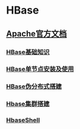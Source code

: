 # HBase

## [Apache官方文档](https://abloz.com/hbase/book.html)

### [HBase基础知识](./HBase基础知识.md)
### [HBase单节点安装及使用](./HBase单节点安装及使用.md)
### [HBase伪分布式搭建](./HBase伪分布式搭建.md)
### [Hbase集群搭建](./Hbase集群搭建.md)
### [HbaseShell](./HbaseShell.md)
